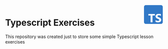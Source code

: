 <img src="./img/typescript_logo.png" align="right" width="60px"/>

# Typescript Exercises

This repository was created just to store some simple Typescript lesson exercises
